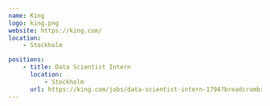 ```yaml
---
name: King
logo: king.png
website: https://king.com/
location:
    - Stockholm

positions:
    - title: Data Scientist Intern
      location:
          - Stockholm
      url: https://king.com/jobs/data-scientist-intern-1794?breadcrumbs=/jobs&location=stockholm
---
```

